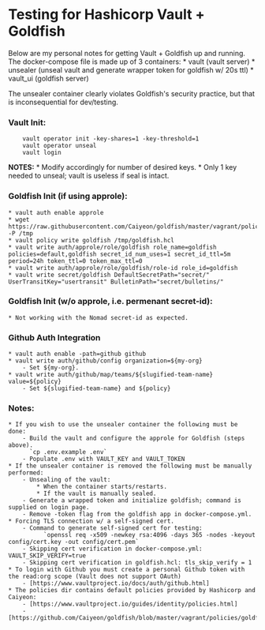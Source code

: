 # Testing for Hashicorp Vault + Goldfish

Below are my personal notes for getting Vault + Goldfish up and running. The docker-compose file is made up of 3 containers:
    * vault (vault server)
    * unsealer (unseal vault and generate wrapper token for goldfish w/ 20s ttl)
    * vault_ui (goldfish server)

The unsealer container clearly violates Goldfish's security practice, but that is inconsequential for dev/testing.

### Vault Init:
```
    vault operator init -key-shares=1 -key-threshold=1
    vault operator unseal
    vault login
```
**NOTES:**
    * Modify accordingly for number of desired keys.
    * Only 1 key needed to unseal; vault is useless if seal is intact.
### Goldfish Init (if using approle):
    * vault auth enable approle
    * wget https://raw.githubusercontent.com/Caiyeon/goldfish/master/vagrant/policies/goldfish.hcl -P /tmp
    * vault policy write goldfish /tmp/goldfish.hcl
    * vault write auth/approle/role/goldfish role_name=goldfish policies=default,goldfish secret_id_num_uses=1 secret_id_ttl=5m period=24h token_ttl=0 token_max_ttl=0
    * vault write auth/approle/role/goldfish/role-id role_id=goldfish
    * vault write secret/goldfish DefaultSecretPath="secret/" UserTransitKey="usertransit" BulletinPath="secret/bulletins/"

### Goldfish Init (w/o approle, i.e. permenant secret-id):
    * Not working with the Nomad secret-id as expected.

### Github Auth Integration
    * vault auth enable -path=github github
    * vault write auth/github/config organization=${my-org}
        - Set ${my-org}.
    * vault write auth/github/map/teams/${slugified-team-name} value=${policy}
        - Set ${slugified-team-name} and ${policy}

### Notes:
    * If you wish to use the unsealer container the following must be done:
        - Build the vault and configure the approle for Goldfish (steps above).
          `cp .env.example .env`
        - Populate .env with VAULT_KEY and VAULT_TOKEN
    * If the unsealer container is removed the following must be manually performed:
        - Unsealing of the vault:
            * When the container starts/restarts.
            * If the vault is manually sealed.
        - Generate a wrapped token and initialize goldfish; command is supplied on login page.
        - Remove -token flag from the goldfish app in docker-compose.yml.
    * Forcing TLS connection w/ a self-signed cert.
        - Command to generate self-signed cert for testing:
              `openssl req -x509 -newkey rsa:4096 -days 365 -nodes -keyout config/cert.key -out config/cert.pem`
        - Skipping cert verification in docker-compose.yml: VAULT_SKIP_VERIFY=true
        - Skipping cert verification in goldfish.hcl: tls_skip_verify = 1
    * To login with Github you must create a personal Github token with the read:org scope (Vault does not support OAuth)
        - [https://www.vaultproject.io/docs/auth/github.html]
    * The policies dir contains default policies provided by Hashicorp and Caiyeon:
        - [https://www.vaultproject.io/guides/identity/policies.html]
        - [https://github.com/Caiyeon/goldfish/blob/master/vagrant/policies/goldfish.hcl]
